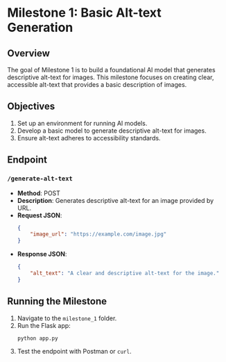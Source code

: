 # Milestone 1: Basic Alt-text Generation

## Overview
The goal of Milestone 1 is to build a foundational AI model that generates descriptive alt-text for images. This milestone focuses on creating clear, accessible alt-text that provides a basic description of images.

## Objectives
1. Set up an environment for running AI models.
2. Develop a basic model to generate descriptive alt-text for images.
3. Ensure alt-text adheres to accessibility standards.

## Endpoint

### `/generate-alt-text`
- **Method**: POST
- **Description**: Generates descriptive alt-text for an image provided by URL.
- **Request JSON**:
    ```json
    {
        "image_url": "https://example.com/image.jpg"
    }
    ```
- **Response JSON**:
    ```json
    {
        "alt_text": "A clear and descriptive alt-text for the image."
    }
    ```

## Running the Milestone
1. Navigate to the `milestone_1` folder.
2. Run the Flask app:
    ```bash
    python app.py
    ```
3. Test the endpoint with Postman or `curl`. 